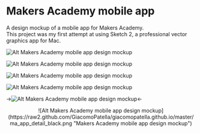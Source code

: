 Makers Academy mobile app
=========================

A design mockup of a mobile app for Makers Academy.  
This project was my first attempt at using Sketch 2, a professional vector graphics app for Mac.

![Alt Makers Academy mobile app design mockup](https://raw2.github.com/GiacomoPatella/giacomopatella.github.io/master/ma_app_overview.png "Makers Academy mobile app design mockup")

![Alt Makers Academy mobile app design mockup](https://raw2.github.com/GiacomoPatella/giacomopatella.github.io/master/ma_app_1_2.png "Makers Academy mobile app design mockup")

![Alt Makers Academy mobile app design mockup](https://raw2.github.com/GiacomoPatella/giacomopatella.github.io/master/ma_app_3_4.png "Makers Academy mobile app design mockup")

![Alt Makers Academy mobile app design mockup](https://raw2.github.com/GiacomoPatella/giacomopatella.github.io/master/ma_app_5_6_7.png "Makers Academy mobile app design mockup")

->![Alt Makers Academy mobile app design mockup](https://raw2.github.com/GiacomoPatella/giacomopatella.github.io/master/ma_app_detail_blue.png "Makers Academy mobile app design mockup")<-

<center>![Alt Makers Academy mobile app design mockup](https://raw2.github.com/GiacomoPatella/giacomopatella.github.io/master/ma_app_detail_black.png "Makers Academy mobile app design mockup")</center>
